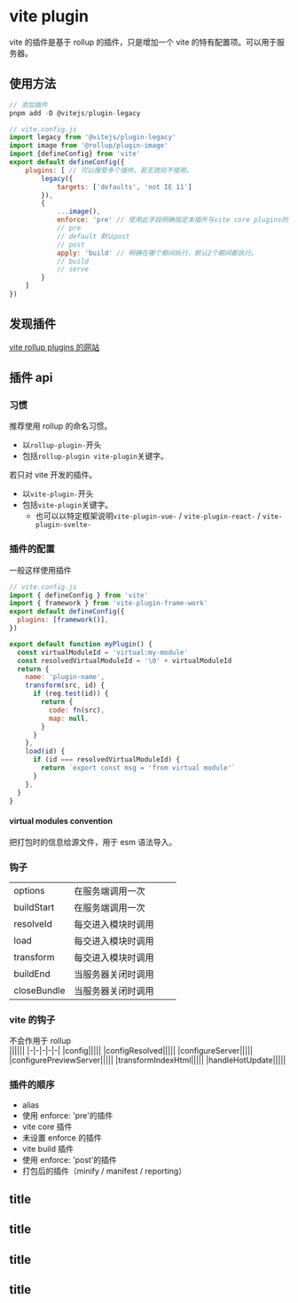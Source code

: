 # vite plugin

vite 的插件是基于 rollup 的插件，只是增加一个 vite 的特有配置项。可以用于服务器。

## 使用方法

```js
// 添加插件
pnpm add -D @vitejs/plugin-legacy

// vite.config.js
import legacy from '@vitejs/plugin-legacy'
import image from '@rollup/plugin-image'
import {defineConfig} from 'vite'
export default defineConfig({
    plugins: [ // 可以接受多个插件。若无效则不使用。
        legacy({
            targets: ['defaults', 'not IE 11']
        }),
        {
            ...image(),
            enforce: 'pre' // 使用此字段明确指定本插件与vite core plugins的执行顺序。
            // pre
            // default 默认post
            // post
            apply: 'build' // 明确在哪个期间执行，默认2个期间都执行。
            // build
            // serve
        }
    ]
})
```

## 发现插件

[vite rollup plugins 的网站](https://vite-rollup-plugins.patak.dev/)

## 插件 api

### 习惯

推荐使用 rollup 的命名习惯。

- 以`rollup-plugin-`开头
- 包括`rollup-plugin vite-plugin`关键字。

若只对 vite 开发的插件。

- 以`vite-plugin-`开头
- 包括`vite-plugin`关键字。
  - 也可以以特定框架说明`vite-plugin-vue-` / `vite-plugin-react-` / `vite-plugin-svelte-`

### 插件的配置

一般这样使用插件

```js
// vite.config.js
import { defineConfig } from 'vite'
import { framework } from 'vite-plugin-frame-work'
export default defineConfig({
  plugins: [framework()],
})
```

```js
export default function myPlugin() {
  const virtualModuleId = 'virtual:my-module'
  const resolvedVirtualModuleId = '\0' + virtualModuleId
  return {
    name: 'plugin-name',
    transform(src, id) {
      if (reg.test(id)) {
        return {
          code: fn(src),
          map: null,
        }
      }
    },
    load(id) {
      if (id === resolvedVirtualModuleId) {
        return `export const msg = 'from virtual module'`
      }
    },
  }
}
```

#### virtual modules convention

把打包时的信息给源文件，用于 esm 语法导入。

### 钩子

|             |                    |     |     |
| ----------- | ------------------ | --- | --- |
| options     | 在服务端调用一次   |     |     |
| buildStart  | 在服务端调用一次   |     |     |
| resolveId   | 每交进入模块时调用 |     |     |
| load        | 每交进入模块时调用 |     |     |
| transform   | 每交进入模块时调用 |     |     |
| buildEnd    | 当服务器关闭时调用 |     |     |
| closeBundle | 当服务器关闭时调用 |     |     |

### vite 的钩子

不会作用于 rollup  
||||||
|-|-|-|-|-|
|config|||||
|configResolved|||||
|configureServer|||||
|configurePreviewServer|||||
|transformIndexHtml|||||
|handleHotUpdate|||||

### 插件的顺序

- alias
- 使用 enforce: 'pre'的插件
- vite core 插件
- 未设置 enforce 的插件
- vite build 插件
- 使用 enforce: 'post'的插件
- 打包后的插件（minify / manifest / reporting）

## title

## title

## title

## title
